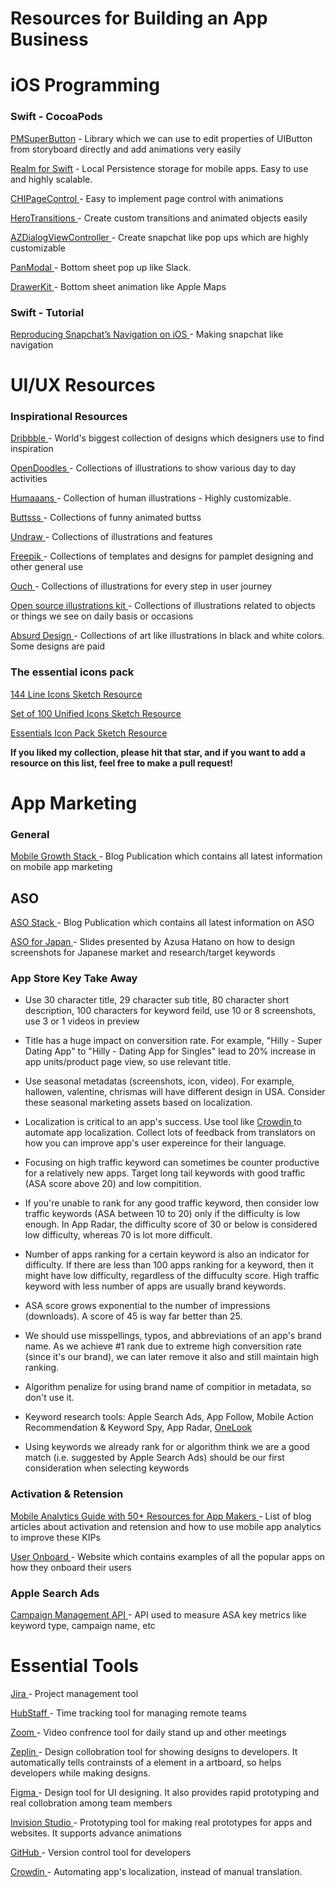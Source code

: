 # Resources for Building an App Business 

# iOS Programming

<h3>Swift - CocoaPods</h3>

<a href = "https://github.com/pmusolino/PMSuperButton"> PMSuperButton</a> - Library which we can use to edit properties of UIButton from storyboard directly and add animations very easily

<a href = "https://realm.io/docs/swift/latest"> Realm for Swift</a> - Local Persistence storage for mobile apps. Easy to use and highly scalable.

<a href = "https://github.com/ChiliLabs/CHIPageControl"> CHIPageControl </a> - Easy to implement page control with animations

<a href = "https://github.com/HeroTransitions/Hero"> HeroTransitions </a> - Create custom transitions and animated objects easily

<a href = "https://github.com/Minitour/AZDialogViewController"> AZDialogViewController </a> - Create snapchat like pop ups which are highly customizable

<a href = "https://github.com/slackhq/PanModal"> PanModal </a> - Bottom sheet pop up like Slack.

<a href = "https://github.com/babylonhealth/DrawerKit"> DrawerKit </a> - Bottom sheet animation like Apple Maps

<h3>Swift - Tutorial</h3>

<a href = "https://medium.com/snowdog-labs/reproducing-snapchat-navigations-on-ios-part-3-41b7ea1d91bd"> Reproducing Snapchat’s Navigation on iOS  </a> - Making snapchat like navigation


# UI/UX Resources

<h3>Inspirational Resources </h3>

<a href = "https://dribbble.com/"> Dribbble </a> - World's biggest collection of designs which designers use to find inspiration

<a href = "https://www.opendoodles.com/ "> OpenDoodles </a> - Collections of illustrations to show various day to day activities

<a href = "https://www.humaaans.com/"> Humaaans </a> - Collection of human illustrations - Highly customizable.

<a href = "https://www.buttsss.com/"> Buttsss </a> - Collections of funny animated buttss

<a href = "https://undraw.co/illustrations"> Undraw </a> - Collections of illustrations and features

<a href = "https://www.freepik.com/"> Freepik </a> - Collections of templates and designs for pamplet designing and other general use

<a href = "https://icons8.com/ouch/"> Ouch </a> - Collections of illustrations for every step in user journey

<a href = "https://illlustrations.co/"> Open source illustrations kit </a> - Collections of illustrations related to objects or things we see on daily basis or occasions 

<a href = "https://absurd.design/#slide-8"> Absurd Design </a> - Collections of art like illustrations in black and white colors. Some designs are paid


<h3>The essential icons pack</h3>

<a href = "https://www.sketchappsources.com/free-source/4221-moonshard-free-line-icons-sketch-freebie-resource.html">  144 Line Icons Sketch Resource </a>

<a href = "https://www.sketchappsources.com/free-source/3846-icon-set-sketch-freebie-resource.html"> Set of 100 Unified Icons Sketch Resource </a> 

<a href = "https://www.sketchappsources.com/free-source/3771-essentials-icon-pack-sketch-freebie-resource.html"> Essentials Icon Pack Sketch Resource </a> 

<b>If you liked my collection, please hit that star, and if you want to add a resource on this list, feel free to make a pull request! </b>

# App Marketing

<h3>General</h3>
<a href = "https://phiture.com/mobilegrowthstack/"> Mobile Growth Stack </a> - Blog Publication which contains all latest information on mobile app marketing

## ASO

<a href = "https://asostack.com/"> ASO Stack </a> - Blog Publication which contains all latest information on ASO 

<a href = "https://drive.google.com/file/d/1ZiyCT34ebdwdJoC2sq_p8B9bVos7t2h6/view?usp=sharing"> ASO for Japan </a> - Slides presented by Azusa Hatano on how to design screenshots for Japanese market and research/target keywords

### App Store Key Take Away

- Use 30 character title, 29 character sub title, 80 character short description, 100 characters for keyword feild, use 10 or 8 screenshots, use 3 or 1 videos in preview

- Title has a huge impact on conversition rate. For example, "Hilly - Super Dating App" to "Hilly - Dating App for Singles" lead to 20% increase in app units/product page view, so use relevant title.

- Use seasonal metadatas (screenshots, icon, video). For example, hallowen, valentine, chrismas will have different design in USA. Consider these seasonal marketing assets based on localization. 

- Localization is critical to an app's success. Use tool like <a href = "https://crowdin.com/"> Crowdin </a> to automate app localization. Collect lots of feedback from translators on how you can improve app's user expereince for their language. 

- Focusing on high traffic keyword can sometimes be counter productive for a relatively new apps. Target long tail keywords with good traffic (ASA score above 20) and low compitition. 

- If you're unable to rank for any good traffic keyword, then consider low traffic keywords (ASA between 10 to 20) only if the difficulty is low enough. In App Radar, the difficulty score of 30 or below is considered low difficulty, whereas 70 is lot more difficult. 

- Number of apps ranking for a certain keyword is also an indicator for difficulty. If there are less than 100 apps ranking for a keyword, then it might have low difficulty, regardless of the diffuculty score. High traffic keyword with less number of apps are usually brand keywords. 

- ASA score grows exponential to the number of impressions (downloads). A score of 45 is way far better than 25. 

- We should use misspellings, typos, and abbreviations of an app's brand name. As we achieve #1 rank due to extreme high conversition rate (since it's our brand), we can later remove it also and still maintain high ranking. 

- Algorithm penalize for using brand name of compitior in metadata, so don't use it. 

- Keyword research tools: Apple Search Ads, App Follow, Mobile Action Recommendation & Keyword Spy, App Radar, <a href = "https://www.onelook.com/"> OneLook </a> 

- Using keywords we already rank for or algorithm think we are a good match (i.e. suggested by Apple Search Ads) should be our first consideration when selecting keywords



### Activation & Retension

<a href = "https://amplitude.com/mobile-analytics?ref=blog-cta"> Mobile Analytics Guide with 50+ Resources for App Makers </a> - List of blog articles about activation and retension and how to use mobile app analytics to improve these KIPs

<a href = "https://www.useronboard.com/how-dropbox-onboards-new-users/?slide=9"> User Onboard </a> - Website which contains examples of all the popular apps on how they onboard their users

<h3>Apple Search Ads</h3>

<a href = "https://searchads.apple.com/help/advanced/0022-use-the-campaign-management-api/"> Campaign Management API </a> - API used to measure ASA key metrics like keyword type, campaign name, etc

# Essential Tools

<a href = "http://jira.com/"> Jira </a> - Project management tool

<a href = "https://hubstaff.com/"> HubStaff </a> - Time tracking tool for managing remote teams

<a href = "https://zoom.us/"> Zoom </a> - Video confrence tool for daily stand up and other meetings

<a href = "https://zeplin.io/"> Zeplin </a> - Design collobration tool for showing designs to developers. It automatically tells contrainsts of a element in a artboard, so helps developers while making designs. 

<a href = "https://www.figma.com/"> Figma </a> - Design tool for UI designing. It also provides rapid prototyping and real collobration among team members 

<a href = "https://www.invisionapp.com/studio"> Invision Studio </a> - Prototyping tool for making real prototypes for apps and websites. It supports advance animations

<a href = "https://github.com/"> GitHub </a> - Version control tool for developers

<a href = "https://crowdin.com/"> Crowdin </a> - Automating app's localization, instead of manual translation. 
